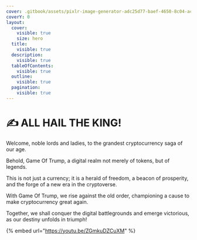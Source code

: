 ```yaml
---
cover: .gitbook/assets/pixlr-image-generator-adc25d77-baef-4650-8c04-ace44134b54e.png
coverY: 0
layout:
  cover:
    visible: true
    size: hero
  title:
    visible: true
  description:
    visible: true
  tableOfContents:
    visible: true
  outline:
    visible: true
  pagination:
    visible: true
---
```


# ✍️ ALL HAIL THE KING!

Welcome, noble lords and ladies, to the grandest cryptocurrency saga of our age.&#x20;

Behold, Game Of Trump, a digital realm not merely of tokens, but of legends.&#x20;

This is not just a currency; it is a herald of freedom, a beacon of prosperity, and the forge of a new era in the cryptoverse.&#x20;

With Game Of Trump, we rise against the old order, championing a cause to make cryptocurrency great again.&#x20;

Together, we shall conquer the digital battlegrounds and emerge victorious, as our destiny unfolds in triumph!

{% embed url="https://youtu.be/ZGmkuDZCuXM" %}
